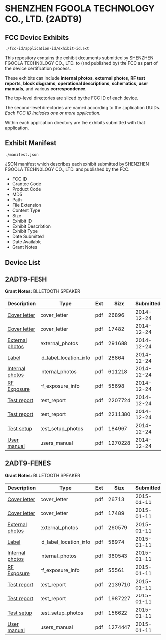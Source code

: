 # SHENZHEN FGOOLA TECHNOLOGY CO., LTD. (2ADT9)
## FCC Device Exhibits

```
./fcc-id/application-id/exhibit-id.ext
```

This repository contains the exhibit documents submitted by SHENZHEN FGOOLA TECHNOLOGY CO., LTD. to (and published by) the FCC as part of the device certification process.

These exhibits can include **internal photos**, **external photos**, **RF test reports**, **block diagrams**, **operational descriptions**, **schematics**, **user manuals**, and various **correspondence**.

The top-level directories are sliced by the FCC ID of each device.

The second-level directories are named according to the application UUIDs. *Each FCC ID includes one or more application.*

Within each application directory are the exhibits submitted with that application. 

## Exhibit Manifest

```
./manifest.json
```

JSON manifest which describes each exhibit submitted by SHENZHEN FGOOLA TECHNOLOGY CO., LTD. and published by the FCC.

- FCC ID
- Grantee Code
- Product Code
- MD5
- Path
- File Extension
- Content Type
- Size
- Exhibit ID
- Exhibit Description
- Exhibit Type
- Date Submitted
- Date Available
- Grant Notes

## Device List
## 2ADT9-FESH
**Grant Notes:** BLUETOOTH SPEAKER

| Description | Type | Ext | Size | Submitted | Available |
| ----------- | ---- | --- | ---- | --------- | --------- |
| [Cover letter](2ADT9-FESH/6c0aefd83a8c3fe910732f72fa981076/2484004.pdf) | cover_letter | pdf | 26896 | 2014-12-24 | 2014-12-24 |
| [Cover letter](2ADT9-FESH/6c0aefd83a8c3fe910732f72fa981076/2484005.pdf) | cover_letter | pdf | 17482 | 2014-12-24 | 2014-12-24 |
| [External photos](2ADT9-FESH/6c0aefd83a8c3fe910732f72fa981076/2484006.pdf) | external_photos | pdf | 291688 | 2014-12-24 | 2014-12-24 |
| [Label](2ADT9-FESH/6c0aefd83a8c3fe910732f72fa981076/2484007.pdf) | id_label_location_info | pdf | 28864 | 2014-12-24 | 2014-12-24 |
| [Internal photos](2ADT9-FESH/6c0aefd83a8c3fe910732f72fa981076/2484008.pdf) | internal_photos | pdf | 611218 | 2014-12-24 | 2014-12-24 |
| [RF Exposure](2ADT9-FESH/6c0aefd83a8c3fe910732f72fa981076/2484010.pdf) | rf_exposure_info | pdf | 55698 | 2014-12-24 | 2014-12-24 |
| [Test report](2ADT9-FESH/6c0aefd83a8c3fe910732f72fa981076/2484012.pdf) | test_report | pdf | 2207724 | 2014-12-24 | 2014-12-24 |
| [Test report](2ADT9-FESH/6c0aefd83a8c3fe910732f72fa981076/2484013.pdf) | test_report | pdf | 2211380 | 2014-12-24 | 2014-12-24 |
| [Test setup](2ADT9-FESH/6c0aefd83a8c3fe910732f72fa981076/2484014.pdf) | test_setup_photos | pdf | 184967 | 2014-12-24 | 2014-12-24 |
| [User manual](2ADT9-FESH/6c0aefd83a8c3fe910732f72fa981076/2484015.pdf) | users_manual | pdf | 1270228 | 2014-12-24 | 2014-12-24 |
## 2ADT9-FENES
**Grant Notes:** BLUETOOTH SPEAKER

| Description | Type | Ext | Size | Submitted | Available |
| ----------- | ---- | --- | ---- | --------- | --------- |
| [Cover letter](2ADT9-FENES/c9c9e043a55d34f7e95742f57c1a5267/2496475.pdf) | cover_letter | pdf | 26713 | 2015-01-11 | 2015-01-11 |
| [Cover letter](2ADT9-FENES/c9c9e043a55d34f7e95742f57c1a5267/2496476.pdf) | cover_letter | pdf | 17489 | 2015-01-11 | 2015-01-11 |
| [External photos](2ADT9-FENES/c9c9e043a55d34f7e95742f57c1a5267/2496477.pdf) | external_photos | pdf | 260579 | 2015-01-11 | 2015-01-11 |
| [Label](2ADT9-FENES/c9c9e043a55d34f7e95742f57c1a5267/2496478.pdf) | id_label_location_info | pdf | 58974 | 2015-01-11 | 2015-01-11 |
| [Internal photos](2ADT9-FENES/c9c9e043a55d34f7e95742f57c1a5267/2496479.pdf) | internal_photos | pdf | 360543 | 2015-01-11 | 2015-01-11 |
| [RF Exposure](2ADT9-FENES/c9c9e043a55d34f7e95742f57c1a5267/2496481.pdf) | rf_exposure_info | pdf | 55561 | 2015-01-11 | 2015-01-11 |
| [Test report](2ADT9-FENES/c9c9e043a55d34f7e95742f57c1a5267/2496483.pdf) | test_report | pdf | 2139710 | 2015-01-11 | 2015-01-11 |
| [Test report](2ADT9-FENES/c9c9e043a55d34f7e95742f57c1a5267/2496484.pdf) | test_report | pdf | 1987227 | 2015-01-11 | 2015-01-11 |
| [Test setup](2ADT9-FENES/c9c9e043a55d34f7e95742f57c1a5267/2496485.pdf) | test_setup_photos | pdf | 156622 | 2015-01-11 | 2015-01-11 |
| [User manual](2ADT9-FENES/c9c9e043a55d34f7e95742f57c1a5267/2496486.pdf) | users_manual | pdf | 1274447 | 2015-01-11 | 2015-01-11 |
